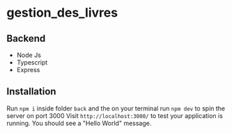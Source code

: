# gestion_des_livres

## Backend

- Node Js
- Typescript
- Express

## Installation

Run `npm i` inside folder `back` and the on your terminal run `npm dev` to spin the server on port 3000
Visit `http://localhost:3000/` to test your application is running. You should see a "Hello World" message.
